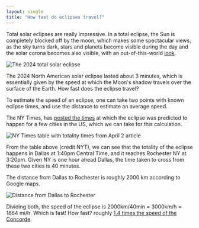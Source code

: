 ```yaml
---
layout: single
title: "How fast do eclipses travel?"
---
```




Total solar eclipses are really impressive. In a total eclipse, the Sun is completely blocked off by the moon, which makes some spectacular views, as the sky turns dark, stars and planets become visible during the day and the solar corona becomes also visible, with an out-of-this-world [look](https://commons.wikimedia.org/wiki/File:Total_eclipse_april_2024_solar_prominences.jpg).

![The 2024 total solar eclipse](https://upload.wikimedia.org/wikipedia/commons/thumb/6/6b/Total_eclipse_april_2024_solar_prominences.jpg/1024px-Total_eclipse_april_2024_solar_prominences.jpg)

The 2024 North American solar eclipse lasted about 3 minutes, which is essentially given by the speed at which the Moon's shadow travels over the surface of the Earth. How fast does the eclipse travel?

To estimate the speed of an eclipse, one can take two points with known eclipse times, and use the distance to estimate an average speed.

The NY Times, has [posted the times](https://www.nytimes.com/article/total-solar-eclipse.html?smid=url-share) at which the eclipse was predicted to happen for a few cities in the US, which we can take for this calculation.

![NY Times table with totality times from April 2 article](/blog/assets/how-fast-do-eclipses-travel/nyt_table.png)

From the table above (credit NYT), we can see that the totality of the eclipse happens in Dallas at 1:40pm Central Time, and it reaches Rochester NY at 3:20pm. Given NY is one hour ahead Dallas, the time taken to cross from these two cities is 40 minutes.

The distance from Dallas to Rochester is roughly 2000 km according to Google maps.

![Distance from Dallas to Rochester](/blog/assets/how-fast-do-eclipses-travel/map.png)

Dividing both, the speed of the eclipse is 2000km/40min = 3000km/h = 1864 mi/h. Which is fast! How fast? roughly [1.4 times the speed of the Concorde](https://www.wolframalpha.com/input?i=2000km%2F40min).